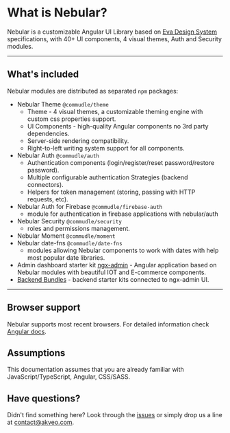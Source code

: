 # What is Nebular?

Nebular is a customizable Angular UI Library based on [Eva Design System](https://eva.design?utm_campaign=eva_design%20-%20home%20-%20nebular%20intro&utm_source=nebular&utm_medium=referral&utm_content=what_is_nebular) specifications, with 40+ UI components, 4 visual themes, Auth and Security modules.

<hr>

## What's included

Nebular modules are distributed as separated `npm` packages:

- Nebular Theme `@commudle/theme`
  - Theme - 4 visual themes, a customizable theming engine with custom css properties support.
  - UI Components - high-quality Angular components no 3rd party dependencies.
  - Server-side rendering compatibility.
  - Right-to-left writing system support for all components.
- Nebular Auth `@commudle/auth`
  - Authentication components (login/register/reset password/restore password).
  - Multiple configurable authentication Strategies (backend connectors).
  - Helpers for token management (storing, passing with HTTP requests, etc).
- Nebular Auth for Firebase `@commudle/firebase-auth`
  - module for authentication in firebase applications with nebular/auth
- Nebular Security `@commudle/security`
  - roles and permissions management.
- Nebular Moment `@commudle/moment`
- Nebular date-fns `@commudle/date-fns`
  - modules allowing Nebular components to work with dates with help most popular date libraries.
- Admin dashboard starter kit <a href="https://github.com/akveo/ngx-admin" target="_blank">ngx-admin</a> - Angular application based on Nebular modules with beautiful IOT and E-commerce components.
- <a href="https://store.akveo.com/pages/all-collections?utm_campaign=akveo_store%20-%20all%20bundles%20-%20nebular%20landing&utm_source=nebular&utm_medium=referral&utm_content=nebular_intro">Backend Bundles</a> - backend starter kits connected to ngx-admin UI.

<hr>

## Browser support

Nebular supports most recent browsers. For detailed information check <a href="https://angular.io/guide/browser-support" target="_blank">Angular docs</a>.

## Assumptions

This documentation assumes that you are already familiar with JavaScript/TypeScript, Angular, CSS/SASS.

## Have questions?

Didn't find something here? Look through the <a href="https://github.com/akveo/nebular/issues" target="_blank">issues</a> or simply drop us a line at <a href="mailto:contact@akveo.com">contact@akveo.com</a>.

